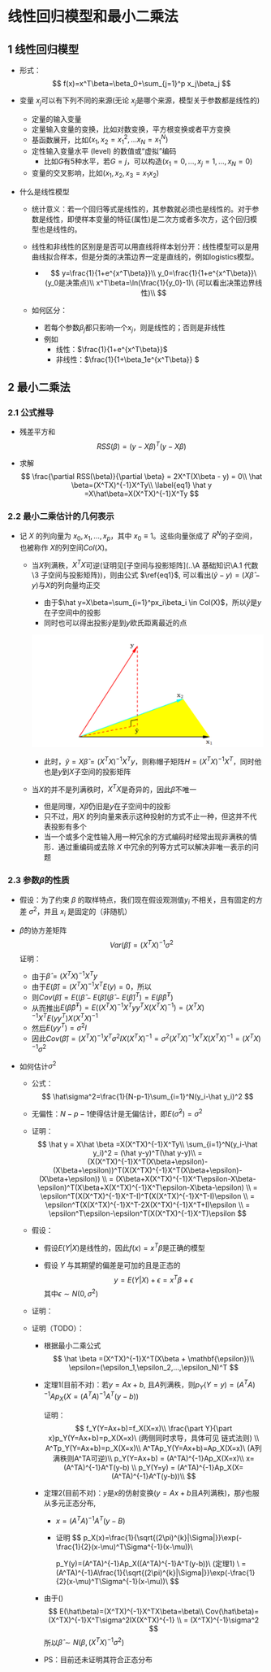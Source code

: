 # 线性回归模型和最小二乘法

## 1 线性回归模型

* 形式：
  $$
  f(x)=x^T\beta=\beta_0+\sum_{j=1}^p x_j\beta_j
  $$

* 变量 $x_j​$ 可以有下列不同的来源(无论 $x_j​$ 是哪个来源，模型关于参数都是线性的)

  * 定量的输入变量
  * 定量输入变量的变换，比如对数变换，平方根变换或者平方变换
  * 基函数展开，比如$(x_1,x_2=x_1^2,...x_N=x_1^N)​$
  * 定性输入变量水平 (level) 的数值或“虚拟”编码
    * 比如$G​$有5种水平，若$G=j​$，可以构造$(x_1=0,...,x_j=1,...,x_N=0)​$
  * 变量的交叉影响，比如$(x_1,x_2,x_3=x_1x_2)$

* 什么是线性模型

  * 统计意义：若一个回归等式是线性的，其参数就必须也是线性的。对于参数是线性，即使样本变量的特征(属性)是二次方或者多次方，这个回归模型也是线性的。

  * 线性和非线性的区别是是否可以用直线将样本划分开：线性模型可以是用曲线拟合样本，但是分类的决策边界一定是直线的，例如logistics模型。

    * $$
      y=\frac{1}{1+e^{x^T\beta}}\\
      y_0=\frac{1}{1+e^{x^T\beta}}\ (y_0是决策点)\\
      x^T\beta=\ln(\frac{1}{y_0}-1)\ (可以看出决策边界线性)\\
      $$

  * 如何区分：

    * 若每个参数$\beta_j$都只影响一个$x_j$，则是线性的；否则是非线性
    * 例如
      * 线性：$\frac{1}{1+e^{x^T\beta}}$
      * 非线性：$\frac{1}{1+\beta_1e^{x^T\beta}} $

## 2 最小二乘法

### 2.1 公式推导

* 残差平方和
  $$
  RSS(\beta)=(y-X\beta)^T(y-X\beta)
  $$

* 求解
  $$
  \frac{\partial RSS(\beta)}{\partial \beta} = 2X^T(X\beta - y) = 0\\
  \hat \beta=(X^TX)^{-1}X^Ty\\ \label{eq1}
  \hat y =X\hat\beta=X(X^TX)^{-1}X^Ty
  $$
  

### 2.2 最小二乘估计的几何表示

* 记 $X​$ 的列向量为 $x_0,x_1,…,x_p​$，其中 $x_0≡1​$。这些向量张成了 $R^N​$ 的子空间，也被称作 $X​$ 的列空间$Col(X)​$。

  * 当$X​$列满秩，$X^TX​$可逆(证明见[子空间与投影矩阵](..\A 基础知识\A.1 代数\3 子空间与投影矩阵))，则由公式 $\ref{eq1}​$, 可以看出$(\hat y-y)=(X\hat \beta-y)​$与$X​$的列向量均正交

    * 由于$\hat y=X\beta=\sum_{i=1}^px_i\beta_i \in Col(X)$，所以$\hat y$是$y​$在子空间中的投影
    * 同时也可以得出投影$\hat y ​$是到$y​$欧氏距离最近的点

    ![1613929423283](assets/1613929423283.png)

    * 此时，$\hat y = X\hat\beta=(X^TX)^{-1}X^Ty$，则称帽子矩阵$H=(X^TX)^{-1}X^T$，同时他也是$y$到$X$子空间的投影矩阵

  * 当$X$的并不是列满秩时，$X^TX$是奇异的，因此$\hat \beta$不唯一

    * 但是同理，$X\hat\beta ​$仍旧是$y​$在子空间中的投影
    * 只不过，用$X$ 的列向量来表示这种投射的方式不止一种，但这并不代表投影有多个
    * 当一个或多个定性输入用一种冗余的方式编码时经常出现非满秩的情形．通过重编码或去除 $X$ 中冗余的列等方式可以解决非唯一表示的问题

### 2.3 参数$\hat \beta$的性质

* 假设：为了约束 $\beta$ 的取样特点，我们现在假设观测值$y_i$ 不相关，且有固定的方差 $\sigma^2$，并且 $x_i$ 是固定的（非随机）

* $\hat \beta$的协方差矩阵
  $$
  Var(\hat\beta)=(X^TX)^{-1}\sigma^2
  $$
  证明：

  * 由于$\hat \beta=(X^TX)^{-1}X^Ty​$
  * 由于$E(\hat \beta)=(X^TX)^{-1}X^TE(y)=0​$，所以
  * 则$Cov(\hat\beta)=E((\hat \beta-E(\hat \beta)(\hat \beta-E(\hat \beta)^T)=E(\hat \beta\hat \beta^T)​$
  * 从而推出$E(\hat \beta\hat \beta^T)=E((X^TX)^{-1}X^Tyy^TX(X^TX)^{-1})=(X^TX)^{-1}X^TE(yy^T)X(X^TX)^{-1}​$
  * 然后$E(yy^T)=\sigma^2I​$
  * 因此$Cov(\hat\beta)=(X^TX)^{-1}X^T\sigma^2IX(X^TX)^{-1}=\sigma^2 (X^TX)^{-1}X^TX(X^TX)^{-1}=(X^TX)^{-1}\sigma^2​$

* 如何估计$\sigma^2$

  * 公式：
    $$
    \hat\sigma^2=\frac{1}{N-p-1}\sum_{i=1}^N(y_i-\hat y_i)^2
    $$

  * 无偏性：$N-p-1$使得估计是无偏估计，即$E(\hat\sigma^2)=\sigma^2$

  * 证明：
    $$
    \hat y = X\hat \beta =X(X^TX)^{-1}X^Ty\\
    \sum_{i=1}^N(y_i-\hat y_i)^2 = (\hat y-y)^T(\hat y-y)\\
    = (X(X^TX)^{-1}X^T(X\beta+\epsilon)-(X\beta+\epsilon))^T(X(X^TX)^{-1}X^T(X\beta+\epsilon)-(X\beta+\epsilon))
    \\ = (X\beta+X(X^TX)^{-1}X^T\epsilon-X\beta-\epsilon)^T(X\beta+X(X^TX)^{-1}X^T\epsilon-X\beta-\epsilon)
    \\ = \epsilon^T(X(X^TX)^{-1}X^T-I)^T(X(X^TX)^{-1}X^T-I)\epsilon
    \\ = \epsilon^T(X(X^TX)^{-1}X^T-2X(X^TX)^{-1}X^T+I)\epsilon
    \\ = \epsilon^T\epsilon-\epsilon^T(X(X^TX)^{-1}X^T)\epsilon
    $$
    

  * 假设：

    * 假设$E(Y|X)$是线性的，因此$f(x)=x^T\beta$是正确的模型

    * 假设 $Y$ 与其期望的偏差是可加的且是正态的
      $$
      y=E(Y|X)+\epsilon=x^T\beta+\epsilon
      $$
      其中$\epsilon \sim N(0,\sigma^2)$

  * 证明：

    

  * 证明（TODO）：

    * 根据最小二乘公式
      $$
      \hat \beta =(X^TX)^{-1}X^T(X\beta + \mathbf{\epsilon})\\
      \epsilon=(\epsilon_1,\epsilon_2,...,\epsilon_N)^T
      $$

    * 定理1(目前不对)：若$y=Ax+b$, 且$A$列满秩，则$p_Y(Y=y) = (A^TA)^{-1}Ap_X(X=(A^TA)^{-1}A^T(y-b))$

      证明：
      $$
      f_Y(Y=Ax+b)=f_X(X=x)\\
      \frac{\part Y}{\part x}p_Y(Y=Ax+b)=p_X(X=x)\ (两侧同时求导，具体可见 链式法则) \\
      A^Tp_Y(Y=Ax+b)=p_X(X=x)\\
      A^TAp_Y(Y=Ax+b)=Ap_X(X=x)\ (A列满秩则A^TA可逆)\\
      p_Y(Y=Ax+b) = (A^TA)^{-1}Ap_X(X=x)\\
      x=(A^TA)^{-1}A^T(y-b) \\
      p_Y(Y=y) = (A^TA)^{-1}Ap_X(X=(A^TA)^{-1}A^T(y-b))\\
      $$
      

    * 定理2(目前不对)：$y$是$x$的仿射变换($y = Ax+b$且$A$列满秩)，那$\hat y$也服从多元正态分布,

      * $x=(A^TA)^{-1}A^T(y-B)​$

      * 证明
        $$
        p_X(x)=\frac{1}{\sqrt{(2\pi)^{k}|\Sigma|}}\exp(-\frac{1}{2}(x-\mu)^T\Sigma^{-1}(x-\mu))\\
        
        p_Y(y)=(A^TA)^{-1}Ap_X((A^TA)^{-1}A^T(y-b))\ (定理1)
        \\ = (A^TA)^{-1}A\frac{1}{\sqrt{(2\pi)^{k}|\Sigma|}}\exp(-\frac{1}{2}(x-\mu)^T\Sigma^{-1}(x-\mu))\\
        $$

      

    

    * 由于()
      $$
      E(\hat\beta)=(X^TX)^{-1}X^TX\beta=\beta\\
      Cov(\hat\beta)=(X^TX)^{-1}X^T\sigma^2IX(X^TX)^{-1}
      \\ = (X^TX)^{-1}\sigma^2
      $$
      所以$\hat \beta \sim N(\beta, (X^TX)^{-1}\sigma^2)$

    * PS：目前还未证明其符合正态分布

    
